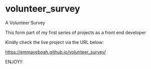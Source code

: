 # volunteer_survey
A Volunteer Survey

This form part of my first series of projects as a front end developer

Kindly check the live project via the URL below:

https://emmayeboah.github.io/volunteer_survey/

ENJOY!!
